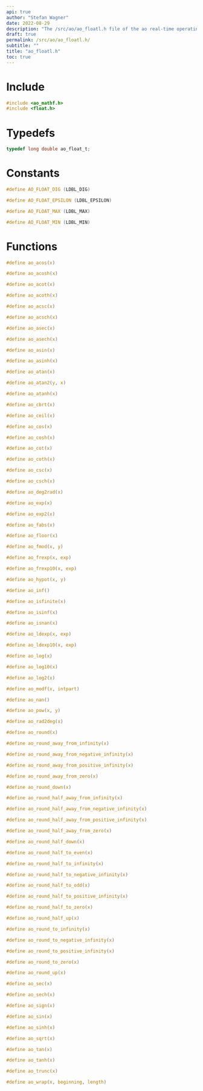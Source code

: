 ```yaml
---
api: true
author: "Stefan Wagner"
date: 2022-08-29
description: "The /src/ao/ao_floatl.h file of the ao real-time operating system."
draft: true
permalink: /src/ao/ao_floatl.h/
subtitle: ""
title: "ao_floatl.h"
toc: true
---
```


# Include

```c
#include <ao_mathf.h>
#include <float.h>
```

# Typedefs

```c
typedef long double ao_float_t;
```

# Constants

```c
#define AO_FLOAT_DIG (LDBL_DIG)
```

```c
#define AO_FLOAT_EPSILON (LDBL_EPSILON)
```

```c
#define AO_FLOAT_MAX (LDBL_MAX)
```

```c
#define AO_FLOAT_MIN (LDBL_MIN)
```

# Functions

```c
#define ao_acos(x)
```

```c
#define ao_acosh(x)
```

```c
#define ao_acot(x)
```

```c
#define ao_acoth(x)
```

```c
#define ao_acsc(x)
```

```c
#define ao_acsch(x)
```

```c
#define ao_asec(x)
```

```c
#define ao_asech(x)
```

```c
#define ao_asin(x)
```

```c
#define ao_asinh(x)
```

```c
#define ao_atan(x)
```

```c
#define ao_atan2(y, x)
```

```c
#define ao_atanh(x)
```

```c
#define ao_cbrt(x)
```

```c
#define ao_ceil(x)
```

```c
#define ao_cos(x)
```

```c
#define ao_cosh(x)
```

```c
#define ao_cot(x)
```

```c
#define ao_coth(x)
```

```c
#define ao_csc(x)
```

```c
#define ao_csch(x)
```

```c
#define ao_deg2rad(x)
```

```c
#define ao_exp(x)
```

```c
#define ao_exp2(x)
```

```c
#define ao_fabs(x)
```

```c
#define ao_floor(x)
```

```c
#define ao_fmod(x, y)
```

```c
#define ao_frexp(x, exp)
```

```c
#define ao_frexp10(x, exp)
```

```c
#define ao_hypot(x, y)
```

```c
#define ao_inf()
```

```c
#define ao_isfinite(x)
```

```c
#define ao_isinf(x)
```

```c
#define ao_isnan(x)
```

```c
#define ao_ldexp(x, exp)
```

```c
#define ao_ldexp10(x, exp)
```

```c
#define ao_log(x)
```

```c
#define ao_log10(x)
```

```c
#define ao_log2(x)
```

```c
#define ao_modf(x, intpart)
```

```c
#define ao_nan()
```

```c
#define ao_pow(x, y)
```

```c
#define ao_rad2deg(x)
```

```c
#define ao_round(x)
```

```c
#define ao_round_away_from_infinity(x)
```

```c
#define ao_round_away_from_negative_infinity(x)
```

```c
#define ao_round_away_from_positive_infinity(x)
```

```c
#define ao_round_away_from_zero(x)
```

```c
#define ao_round_down(x)
```

```c
#define ao_round_half_away_from_infinity(x)
```

```c
#define ao_round_half_away_from_negative_infinity(x)
```

```c
#define ao_round_half_away_from_positive_infinity(x)
```

```c
#define ao_round_half_away_from_zero(x)
```

```c
#define ao_round_half_down(x)
```

```c
#define ao_round_half_to_even(x)
```

```c
#define ao_round_half_to_infinity(x)
```

```c
#define ao_round_half_to_negative_infinity(x)
```

```c
#define ao_round_half_to_odd(x)
```

```c
#define ao_round_half_to_positive_infinity(x)
```

```c
#define ao_round_half_to_zero(x)
```

```c
#define ao_round_half_up(x)
```

```c
#define ao_round_to_infinity(x)
```

```c
#define ao_round_to_negative_infinity(x)
```

```c
#define ao_round_to_positive_infinity(x)
```

```c
#define ao_round_to_zero(x)
```

```c
#define ao_round_up(x)
```

```c
#define ao_sec(x)
```

```c
#define ao_sech(x)
```

```c
#define ao_sign(x)
```

```c
#define ao_sin(x)
```

```c
#define ao_sinh(x)
```

```c
#define ao_sqrt(x)
```

```c
#define ao_tan(x)
```

```c
#define ao_tanh(x)
```

```c
#define ao_trunc(x)
```

```c
#define ao_wrap(x, beginning, length)
```

